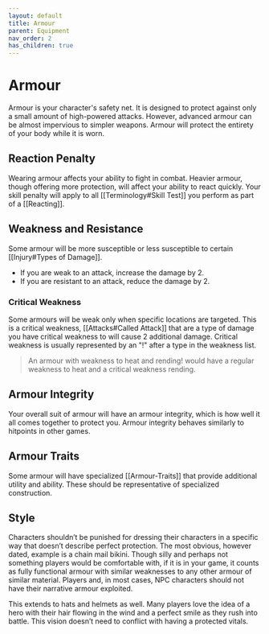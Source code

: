 ```yaml
---
layout: default
title: Armour
parent: Equipment
nav_order: 2
has_children: true
---
```

# Armour
Armour is your character's safety net. It is designed to protect against only a small amount of high-powered attacks. However, advanced armour can be almost impervious to simpler weapons. Armour will protect the entirety of your body while it is worn.

## Reaction Penalty
Wearing armour affects your ability to fight in combat. Heavier armour, though offering more protection, will affect your ability to react quickly. Your skill penalty will apply to all [[Terminology#Skill Test]] you perform as part of a [[Reacting]].

## Weakness and Resistance
Some armour will be more susceptible or less susceptible to certain [[Injury#Types of Damage]].
* If you are weak to an attack, increase the damage by 2.
* If you are resistant to an attack, reduce the damage by 2.

### Critical Weakness
Some armours will be weak only when specific locations are targeted. This is a critical weakness, [[Attacks#Called Attack]] that are a type of damage you have critical weakness to will cause 2 additional damage. Critical weakness is usually represented by an "!" after a type in the weakness list.

> An armour with weakness to heat and rending! would have a regular weakness to heat and a critical weakness rending.

## Armour Integrity
Your overall suit of armour will have an armour integrity, which is how well it all comes together to protect you. Armour integrity behaves similarly to hitpoints in other games.

## Armour Traits
Some armour will have specialized [[Armour-Traits]] that provide additional utility and ability. These should be representative of specialized construction.

## Style
Characters shouldn’t be punished for dressing their characters in a specific way that doesn’t describe perfect protection. The most obvious, however dated, example is a chain mail bikini. Though silly and perhaps not something players would be comfortable with, if it is in your game, it counts as fully functional armour with similar weaknesses to any other armour of similar material. Players and, in most cases, NPC characters should not have their narrative armour exploited.  

This extends to hats and helmets as well. Many players love the idea of a hero with their hair flowing in the wind and a perfect smile as they rush into battle. This vision doesn’t need to conflict with having a protected vitals.
